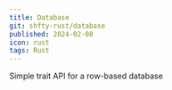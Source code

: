 ```yaml
---
title: Database
git: shfty-rust/database
published: 2024-02-08
icon: rust
tags: Rust
---
```


Simple trait API for a row-based database

